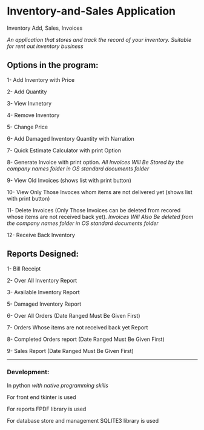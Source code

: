 # Inventory-and-Sales Application
 Inventory Add, Sales, Invoices
 
 _An application that stores and track the record of your inventory. Suitable for rent out inventory business_
 

## Options in the program:


1- Add Inventory with Price

2- Add Quantity

3- View Invnetory

4- Remove Inventory

5- Change Price

6- Add Damaged Inventory Quantity with Narration

7- Quick Estimate Calculator with print Option

8- Generate Invoice with print option.
_All Invoices Will Be Stored by the company names folder in OS standard documents folder_

9- View Old Invoices (shows list with print button)

10- View Only Those Invoces whom items are not delivered yet (shows list with print button)

11- Delete Invoices (Only Those Invoices can be deleted from recored whose items are not received back yet). 
_Invoices Will Also Be deleted from the company names folder in OS standard documents folder_

12- Receive Back Inventory



## Reports Designed:


1- Bill Receipt

2- Over All Inventory Report

3- Available Inventory Report

5- Damaged Inventory Report

6- Over All Orders (Date Ranged Must Be Given First)

7- Orders Whose items are not received back yet Report

8- Completed Orders report (Date Ranged Must Be Given First)

9- Sales Report (Date Ranged Must Be Given First)

______________________________________________________________________________________________________________
### Development:
In python _with native programming skills_

For front end tkinter is used

For reports FPDF library is used

For database store and management SQLITE3 library is used
